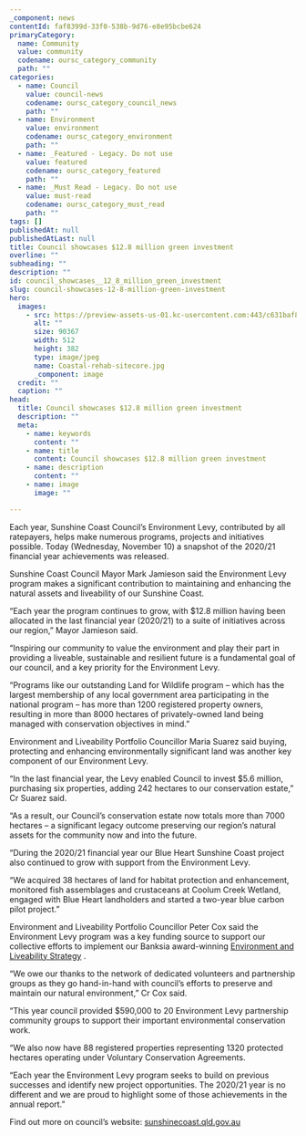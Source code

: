 ```yaml
---
_component: news
contentId: faf8399d-33f0-538b-9d76-e8e95bcbe624
primaryCategory:
  name: Community
  value: community
  codename: oursc_category_community
  path: ""
categories:
  - name: Council
    value: council-news
    codename: oursc_category_council_news
    path: ""
  - name: Environment
    value: environment
    codename: oursc_category_environment
    path: ""
  - name: _Featured - Legacy. Do not use
    value: featured
    codename: oursc_category_featured
    path: ""
  - name: _Must Read - Legacy. Do not use
    value: must-read
    codename: oursc_category_must_read
    path: ""
tags: []
publishedAt: null
publishedAtLast: null
title: Council showcases $12.8 million green investment
overline: ""
subheading: ""
description: ""
id: council_showcases__12_8_million_green_investment
slug: council-showcases-12-8-million-green-investment
hero:
  images:
    - src: https://preview-assets-us-01.kc-usercontent.com:443/c631baf8-1b46-001f-580c-d0001b68b4a8/750f46cf-bbea-43de-aa49-fd3ff5c093b4/Coastal-rehab-sitecore.jpg
      alt: ""
      size: 90367
      width: 512
      height: 382
      type: image/jpeg
      name: Coastal-rehab-sitecore.jpg
      _component: image
  credit: ""
  caption: ""
head:
  title: Council showcases $12.8 million green investment
  description: ""
  meta:
    - name: keywords
      content: ""
    - name: title
      content: Council showcases $12.8 million green investment
    - name: description
      content: ""
    - name: image
      image: ""

---
```

Each year, Sunshine Coast Council’s Environment Levy, contributed by all ratepayers, helps make numerous programs, projects and initiatives possible. Today (Wednesday, November 10) a snapshot of the 2020/21 financial year achievements was released.

Sunshine Coast Council Mayor Mark Jamieson said the Environment Levy program makes a significant contribution to maintaining and enhancing the natural assets and liveability of our Sunshine Coast.

“Each year the program continues to grow, with $12.8 million having been allocated in the last financial year (2020/21) to a suite of initiatives across our region,” Mayor Jamieson said.

“Inspiring our community to value the environment and play their part in providing a liveable, sustainable and resilient future is a fundamental goal of our council, and a key priority for the Environment Levy.

“Programs like our outstanding Land for Wildlife program – which has the largest membership of any local government area participating in the national program – has more than 1200 registered property owners, resulting in more than 8000 hectares of privately-owned land being managed with conservation objectives in mind.”

Environment and Liveability Portfolio Councillor Maria Suarez said buying, protecting and enhancing environmentally significant land was another key component of our Environment Levy.

“In the last financial year, the Levy enabled Council to invest $5.6 million, purchasing six properties, adding 242 hectares to our conservation estate,” Cr Suarez said.

“As a result, our Council’s conservation estate now totals more than 7000 hectares – a significant legacy outcome preserving our region’s natural assets for the community now and into the future.

“During the 2020/21 financial year our Blue Heart Sunshine Coast project also continued to grow with support from the Environment Levy.

“We acquired 38 hectares of land for habitat protection and enhancement, monitored fish assemblages and crustaceans at Coolum Creek Wetland, engaged with Blue Heart landholders and started a two-year blue carbon pilot project.”

Environment and Liveability Portfolio Councillor Peter Cox said the Environment Levy program was a key funding source to support our collective efforts to implement our Banksia award-winning [Environment and Liveability Strategy](https://els.sunshinecoast.qld.gov.au/)
.

“We owe our thanks to the network of dedicated volunteers and partnership groups as they go hand-in-hand with council’s efforts to preserve and maintain our natural environment,” Cr Cox said.

“This year council provided $590,000 to 20 Environment Levy partnership community groups to support their important environmental conservation work.

“We also now have 88 registered properties representing 1320 protected hectares operating under Voluntary Conservation Agreements.

“Each year the Environment Levy program seeks to build on previous successes and identify new project opportunities. The 2020/21 year is no different and we are proud to highlight some of those achievements in the annual report.”

Find out more on council’s website: [sunshinecoast.qld.gov.au](https://www.sunshinecoast.qld.gov.au/Environment/Environment-Levy)
